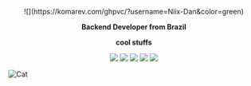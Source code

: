 
<p align="center">
  ![](https://komarev.com/ghpvc/?username=Niix-Dan&color=green)
</p>


<p align="center">
  <b>Backend Developer from Brazil</b>
</p>

<p align="center">
  <b>cool stuffs</b>
</p>

<p align="center">
  <a href="https://discord.js.org/#/"><img src="https://img.shields.io/badge/Discord.js-FF0000?style=for-the-badge&logo=discord&logoColor=white" /></a>
  <a href="https://github.com/DV8FromTheWorld/JDA"><img src="https://img.shields.io/badge/JDA-FF0000?style=for-the-badge&logo=github&logoColor=white" /></a>
  <a href="https://github.com/CryptoMorin/XSeries"><img src="https://img.shields.io/badge/XSeries-F7E860?style=for-the-badge&logo=github&logoColor=white" /></a>
  <a href="https://github.com/Niix-Dan/WdMath"><img src="https://img.shields.io/badge/WdMath-69f0ff?style=for-the-badge&logo=dithub&logoColor=white" /></a>
  
  <img src="https://github-readme-stats.vercel.app/api?username=Niix-Dan&show_icons=true&theme=algolia&hide_title=true&count_private=true" />
</p>

![Cat](https://github.com/Niix-Dan/Niix-Dan/blob/main/cats.gif?raw=true)
